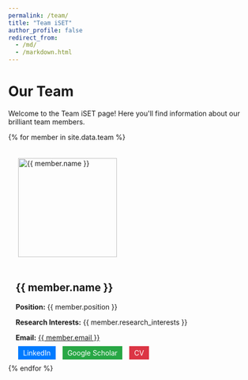 ```yaml
---
permalink: /team/
title: "Team iSET"
author_profile: false
redirect_from: 
  - /md/
  - /markdown.html
---
```


<style>
    .profile-pic {
        width: 200px;
        height: 200px;
        margin: 20px;
    }

    .align-center {
        display: flex;
        flex-direction: column;
        align-items: center;
        text-align: center;
        margin-bottom: 20px;
    }

    .align-left, .align-right {
        display: flex;
        align-items: center;
        margin-bottom: 20px;
    }

    .align-left {
        flex-direction: row;
        text-align: left;
    }

    .align-right {
        flex-direction: row-reverse;
        text-align: right;
    }

    .info {
        padding: 0 15px;
    }

    .btn {
        padding: 5px 10px;
        margin: 5px;
        border: none;
        color: white;
        text-decoration: none;
    }

    .btn-blue {
        background-color: #007BFF;
    }

    .btn-green {
        background-color: #28a745;
    }

    .btn-red {
        background-color: #dc3545;
    }
</style>

# Our Team

Welcome to the Team iSET page! Here you'll find information about our brilliant team members.

{% for member in site.data.team %}
<div class="align-{{ member.alignment }}">
    <img src="{{ '/images/' | append: member.image | relative_url }}" alt="{{ member.name }}" class="profile-pic">
    <div class="info">
        <h2>{{ member.name }}</h2>
        <p><strong>Position:</strong> {{ member.position }}</p>
        <p><strong>Research Interests:</strong> {{ member.research_interests }}</p>
        <p><strong>Email:</strong> <a href="mailto:{{ member.email }}">{{ member.email }}</a></p>
        <p>
            <a href="{{ member.linkedin }}" class="btn btn-blue">LinkedIn</a>
            <a href="{{ member.google_scholar }}" class="btn btn-green">Google Scholar</a>
            <a href="{{ member.cv }}" class="btn btn-red">CV</a>
        </p>
    </div>
</div>
{% endfor %}

